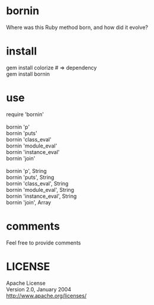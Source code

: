 bornin
======
Where was this Ruby method born, and how did it evolve? <br/>

install
=======
gem install colorize # => dependency <br/>
gem install bornin 

use
===
require 'bornin' <br/><br/>
bornin 'p' <br/>
bornin 'puts' <br/>
bornin 'class_eval' <br/>
bornin 'module_eval' <br/>
bornin 'instance_eval' <br/>
bornin 'join' <br/><br/>
bornin 'p', String <br/>
bornin 'puts', String <br/>
bornin 'class_eval', String <br/>
bornin 'module_eval', String <br/>
bornin 'instance_eval', String <br/>
bornin 'join', Array

comments
========
Feel free to provide comments 

LICENSE
=======
Apache License <br/>
Version 2.0, January 2004 <br/>
http://www.apache.org/licenses/ 
